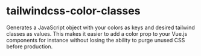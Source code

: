 # tailwindcss-color-classes
Generates a JavaScript object with your colors as keys and desired tailwind classes as values. This makes it easier to add a color prop to your Vue.js components for instance without losing the ability to purge unused CSS before production.
